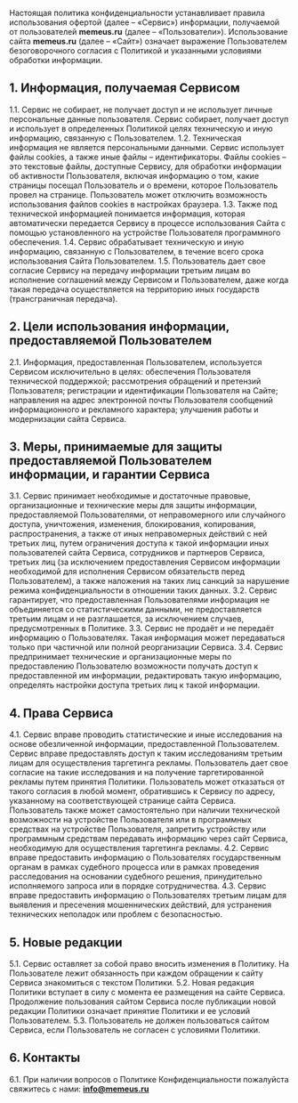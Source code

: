 Настоящая политика конфиденциальности устанавливает правила использования офертой (далее – «Сервис») информации, получаемой от пользователей **memeus.ru** (далее – «Пользователи»).
Использование сайта **memeus.ru** (далее – «Сайт») означает выражение Пользователем безоговорочного согласия с Политикой и указанными условиями обработки информации.

## 1. Информация, получаемая Сервисом

1.1. Сервис не собирает, не получает доступ и не использует личные персональные данные пользователя. Сервис собирает, получает доступ и использует в определенных Политикой целях техническую и иную информацию, связанную с Пользователем.
1.2. Техническая информация не является персональными данными. Сервис использует файлы cookies, а также иные файлы – идентификаторы. Файлы cookies – это текстовые файлы, доступные Сервису, для обработки информации об активности Пользователя, включая информацию о том, какие страницы посещал Пользователь и о времени, которое Пользователь провел на странице. Пользователь может отключить возможность использования файлов cookies в настройках браузера.
1.3. Также под технической информацией понимается информация, которая автоматически передается Сервису в процессе использования Сайта с помощью установленного на устройстве Пользователя программного обеспечения.
1.4. Сервис обрабатывает техническую и иную информацию, связанную с Пользователем, в течение всего срока использования Сайта Пользователем.
1.5. Пользователь дает свое согласие Сервису на передачу информации третьим лицам во исполнение соглашений между Сервисом и Пользователем, даже когда такая передача осуществляется на территорию иных государств (трансграничная передача).

## 2. Цели использования информации, предоставляемой Пользователем

2.1. Информация, предоставленная Пользователем, используется Сервисом исключительно в целях:
обеспечения Пользователя технической поддержкой;
рассмотрения обращений и претензий Пользователя;
регистрации и идентификации Пользователя на Сайте;
направления на адрес электронной почты Пользователя сообщений информационного и рекламного характера;
улучшения работы и модернизации сайта Сервиса.

## 3. Меры, принимаемые для защиты предоставляемой Пользователем информации, и гарантии Сервиса

3.1. Сервис принимает необходимые и достаточные правовые, организационные и технические меры для защиты информации, предоставляемой Пользователями, от неправомерного или случайного доступа, уничтожения, изменения, блокирования, копирования, распространения, а также от иных неправомерных действий с ней третьих лиц, путем ограничения доступа к такой информации иных пользователей сайта Сервиса, сотрудников и партнеров Сервиса, третьих лиц (за исключением предоставления Сервисом информации необходимой для исполнения Сервисом обязательств перед Пользователем), а также наложения на таких лиц санкций за нарушение режима конфиденциальности в отношении таких данных.
3.2. Сервис гарантирует, что предоставленная Пользователями информация не объединяется со статистическими данными, не предоставляется третьим лицам и не разглашается, за исключением случаев, предусмотренных в Политике.
3.3. Сервис не продаёт и не передаёт информацию о Пользователях. Такая информация может передаваться только при частичной или полной реорганизации Сервиса.
3.4. Сервис предпринимает технические и организационные меры по предоставлению Пользователю возможности получать доступ к предоставленной им информации, редактировать такую информацию, определять настройки доступа третьих лиц к такой информации.

## 4. Права Сервиса

4.1. Сервис вправе проводить статистические и иные исследования на основе обезличенной информации, предоставленной Пользователем. Сервис вправе предоставлять доступ к таким исследованиям третьим лицам для осуществления таргетинга рекламы. Пользователь дает свое согласие на такие исследования и на получение таргетированной рекламы путем принятия Политики. Пользователь может отказаться от такого согласия в любой момент, обратившись к Сервису по адресу, указанному на соответствующей странице сайта Сервиса. Пользователь также может самостоятельно при наличии технической возможности на устройстве Пользователя или в программных средствах на устройстве Пользователя, запретить устройству или программным средствам передавать информацию через сайт Сервиса, необходимую для осуществления таргетинга рекламы.
4.2. Сервис вправе предоставить информацию о Пользователях государственным органам в рамках судебного процесса или в рамках проведения расследования на основании судебного решения, принудительно исполняемого запроса или в порядке сотрудничества.
4.3. Сервис вправе предоставить информацию о Пользователях третьим лицам для выявления и пресечения мошеннических действий, для устранения технических неполадок или проблем с безопасностью.

## 5. Новые редакции

5.1. Сервис оставляет за собой право вносить изменения в Политику. На Пользователе лежит обязанность при каждом обращении к сайту Сервиса знакомиться с текстом Политики.
5.2. Новая редакция Политики вступает в силу с момента ее размещения на сайте Сервиса. Продолжение пользования сайтом Сервиса после публикации новой редакции Политики означает принятие Политики и ее условий Пользователем.
5.3. Пользователь не должен пользоваться сайтом Сервиса, если Пользователь не согласен с условиями Политики.
## 6. Контакты

6.1. При наличии вопросов о Политике Конфиденциальности пожалуйста свяжитесь с нами: **info@memeus.ru**
